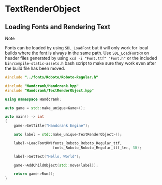 # TextRenderObject

## Loading Fonts and Rendering Text

> [!NOTE]
> Fonts can be loaded by using `SDL_LoadFont` but it will only work for local builds where the font is always in the same path. Use `SDL_LoadFontRW` on header files generated by using `xxd -i "Font.ttf" "Font.h"` or the included `bin/compile-static-assets.h` bash script to make sure they work even after the build file has been moved.

```cpp
#include "../fonts/Roboto/Roboto-Regular.h"

#include "Handcrank/Handcrank.hpp"
#include "Handcrank/TextRenderObject.hpp"

using namespace Handcrank;

auto game = std::make_unique<Game>();

auto main() -> int
{
    game->SetTitle("Handcrank Engine");

    auto label = std::make_unique<TextRenderObject>();

    label->LoadFontRW(fonts_Roboto_Roboto_Regular_ttf,
                      fonts_Roboto_Roboto_Regular_ttf_len, 30);

    label->SetText("Hello, World");

    game->AddChildObject(std::move(label));

    return game->Run();
}
```
